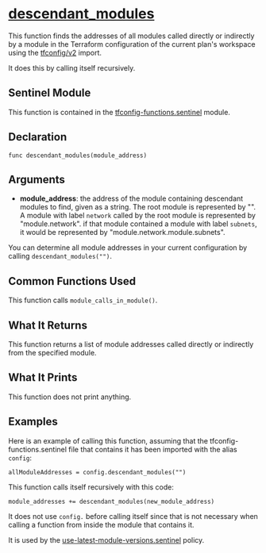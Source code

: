 # [descendant_modules](../tfconfig-functions.sentinel#L208)
This function finds the addresses of all modules called directly or indirectly by a module in the Terraform configuration of the current plan's workspace using the [tfconfig/v2](https://www.terraform.io/docs/cloud/sentinel/import/tfconfig-v2.html) import.

It does this by calling itself recursively.

## Sentinel Module
This function is contained in the [tfconfig-functions.sentinel](../../tfconfig-functions.sentinel) module.

## Declaration
`func descendant_modules(module_address)`

## Arguments
* **module_address**: the address of the module containing descendant modules to find, given as a string. The root module is represented by "". A module with label `network` called by the root module is represented by "module.network". if that module contained a module with label `subnets`, it would be represented by "module.network.module.subnets".

You can determine all module addresses in your current configuration by calling `descendant_modules("")`.

## Common Functions Used
This function calls `module_calls_in_module()`.

## What It Returns
This function returns a list of module addresses called directly or indirectly from the specified module.

## What It Prints
This function does not print anything.

## Examples
Here is an example of calling this function, assuming that the tfconfig-functions.sentinel file that contains it has been imported with the alias `config`:
```
allModuleAddresses = config.descendant_modules("")
```

This function calls itself recursively with this code:
```
module_addresses += descendant_modules(new_module_address)
```
It does not use `config.` before calling itself since that is not necessary when calling a function from inside the module that contains it.

It is used by the [use-latest-module-versions.sentinel](../../../cloud-agnostic/http-examples/use-latest-module-versions.sentinel) policy.
